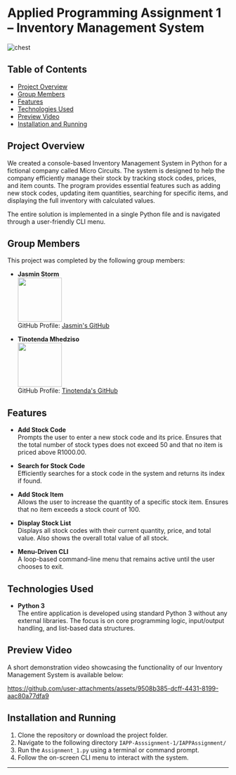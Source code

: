 # Applied Programming Assignment 1 – Inventory Management System
![chest](https://github.com/user-attachments/assets/d20958cd-24b6-4ecc-939f-8073c204209b)

## Table of Contents
- [Project Overview](#project-overview)
- [Group Members](#group-members)
- [Features](#features)
- [Technologies Used](#technologies-used)
- [Preview Video](#preview-video)
- [Installation and Running](#installation-and-running)


## Project Overview

We created a console-based Inventory Management System in Python for a fictional company called Micro Circuits. The system is designed to help the company efficiently manage their stock by tracking stock codes, prices, and item counts. The program provides essential features such as adding new stock codes, updating item quantities, searching for specific items, and displaying the full inventory with calculated values.

The entire solution is implemented in a single Python file and is navigated through a user-friendly CLI menu.

## Group Members

This project was completed by the following group members:

- **Jasmin Storm**  
  <img src="https://github.com/Storm-3.png" width="100" /><br>
  GitHub Profile: [Jasmin's GitHub](https://github.com/Storm-3)

- **Tinotenda Mhedziso**  
  <img src="https://github.com/Passion-Over-Pain.png" width="100" /><br>
  GitHub Profile: [Tinotenda's GitHub](https://github.com/Passion-Over-Pain)

## Features

- **Add Stock Code**  
  Prompts the user to enter a new stock code and its price. Ensures that the total number of stock types does not exceed 50 and that no item is priced above R1000.00.

- **Search for Stock Code**  
  Efficiently searches for a stock code in the system and returns its index if found.

- **Add Stock Item**  
  Allows the user to increase the quantity of a specific stock item. Ensures that no item exceeds a stock count of 100.

- **Display Stock List**  
  Displays all stock codes with their current quantity, price, and total value. Also shows the overall total value of all stock.

- **Menu-Driven CLI**  
  A loop-based command-line menu that remains active until the user chooses to exit.

## Technologies Used

- **Python 3**  
  The entire application is developed using standard Python 3 without any external libraries. The focus is on core programming logic, input/output handling, and list-based data structures.

## Preview Video

A short demonstration video showcasing the functionality of our Inventory Management System is available below:



https://github.com/user-attachments/assets/9508b385-dcff-4431-8199-aac80a77dfa9



## Installation and Running

1. Clone the repository or download the project folder.
2. Navigate to the following directory `IAPP-Asssignment-1/IAPPAssignment/`
3. Run the `Assignment_1.py` using a terminal or command prompt.
4. Follow the on-screen CLI menu to interact with the system.

---


